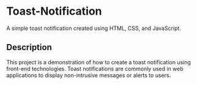 # Toast-Notification

A simple toast notification created using HTML, CSS, and JavaScript.

## Description
This project is a demonstration of how to create a toast notification using front-end technologies. Toast notifications are commonly used in web applications to display non-intrusive messages or alerts to users.